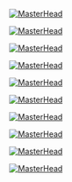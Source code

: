 [![MasterHead](https://scontent-hel3-1.xx.fbcdn.net/v/t39.30808-6/314139161_119547407608332_8420993450976179938_n.jpg?_nc_cat=111&ccb=1-7&_nc_sid=0debeb&_nc_ohc=NpZnvQf8BuMAX9GpBVl&_nc_ht=scontent-hel3-1.xx&oh=00_AfDi2W9LK4d7HUZ67kdRfVfoJygBk2MGWl-5Jf9PoOVZxQ&oe=63672202)](https://rishavchanda.io)



[![MasterHead](https://scontent-hel3-1.xx.fbcdn.net/v/t39.30808-6/313978944_119547177608355_6020741581465090877_n.jpg?_nc_cat=104&ccb=1-7&_nc_sid=0debeb&_nc_ohc=ORB5DTKlODsAX99M-We&_nc_ht=scontent-hel3-1.xx&oh=00_AfB5ywRgejHODch5UB2XnpyuJnUwHv5EDALa8Sy2GX4X3Q&oe=6367D750)](https://rishavchanda.io)



[![MasterHead](https://scontent-hel3-1.xx.fbcdn.net/v/t39.30808-6/314365178_119547167608356_349114371811693558_n.jpg?_nc_cat=105&ccb=1-7&_nc_sid=0debeb&_nc_ohc=EQmDb2uuGokAX9EqFFT&_nc_ht=scontent-hel3-1.xx&oh=00_AfBUcwMryAk439RcldDqKO2mPkWpD9VeZmEsHIOBoUs8rw&oe=6367853E)](https://rishavchanda.io)



[![MasterHead](https://scontent-hel3-1.xx.fbcdn.net/v/t39.30808-6/314355535_119547157608357_2434879414575379740_n.jpg?_nc_cat=111&ccb=1-7&_nc_sid=0debeb&_nc_ohc=obo4wgK52SAAX_T1vWQ&_nc_ht=scontent-hel3-1.xx&oh=00_AfCVMVOhOVbVBcz_2YHnpVQi8HSkjd-XM71H6qvbKQA9ig&oe=6366ECEA)](https://rishavchanda.io)



[![MasterHead](https://scontent-hel3-1.xx.fbcdn.net/v/t39.30808-6/314027435_119547240941682_3034147216703773102_n.jpg?_nc_cat=106&ccb=1-7&_nc_sid=0debeb&_nc_ohc=fQ553vHQyAwAX9oHy0r&_nc_ht=scontent-hel3-1.xx&oh=00_AfB4fVjQvWoUr_enUsZlLRzvGys6-8QPR7cmt8i3LyTFcQ&oe=6366A238)](https://rishavchanda.io)



[![MasterHead](https://scontent-hel3-1.xx.fbcdn.net/v/t39.30808-6/313962872_119547227608350_585337180778019591_n.jpg?_nc_cat=108&ccb=1-7&_nc_sid=0debeb&_nc_ohc=zCcW0u8-VNcAX_3xd_V&_nc_ht=scontent-hel3-1.xx&oh=00_AfCIOWBNoG1KW5JZjufpOZUjsrLhNZdu-TFYvVfe7uir-Q&oe=63673D59)](https://rishavchanda.io)


[![MasterHead](https://scontent-hel3-1.xx.fbcdn.net/v/t39.30808-6/314224293_119547254275014_9179236694593630284_n.jpg?_nc_cat=108&ccb=1-7&_nc_sid=0debeb&_nc_ohc=if5mMFfcQR8AX8DlMSM&_nc_ht=scontent-hel3-1.xx&oh=00_AfCjBQ-Tp6s6wBM2xyMbMwVRlHEHmfXL_2DTv0XEodVf0Q&oe=6367F010)](https://rishavchanda.io)


[![MasterHead](https://scontent-hel3-1.xx.fbcdn.net/v/t39.30808-6/314158766_119547327608340_6957728641464762191_n.jpg?_nc_cat=111&ccb=1-7&_nc_sid=0debeb&_nc_ohc=mFKV3i6vnnAAX-RHR9U&_nc_ht=scontent-hel3-1.xx&oh=00_AfB64vc92Ym-ZJAk1gsAtRpiikAk2KmBOnepqCI9PwIfQg&oe=6366F9A9)](https://rishavchanda.io)


[![MasterHead](https://scontent-hel3-1.xx.fbcdn.net/v/t39.30808-6/314361769_119547340941672_4207195874038014212_n.jpg?_nc_cat=107&ccb=1-7&_nc_sid=0debeb&_nc_ohc=RoHsAt2j6_0AX9jcRrK&_nc_ht=scontent-hel3-1.xx&oh=00_AfCDJ-0NEWxHcFg4xa3ZvNjRHx7m02eGHLkvt0mM_MKMEg&oe=63670CBA)](https://rishavchanda.io)


[![MasterHead](https://scontent-hel3-1.xx.fbcdn.net/v/t39.30808-6/314023473_119547360941670_3058546013357478013_n.jpg?_nc_cat=106&ccb=1-7&_nc_sid=0debeb&_nc_ohc=3jIZcsF7vBcAX8Qp2Q2&_nc_ht=scontent-hel3-1.xx&oh=00_AfBJnx7hlLbO71ERZVmT33et_hW8YWJTsDJvN0-qm_oEOw&oe=63672F8F)](https://rishavchanda.io)





